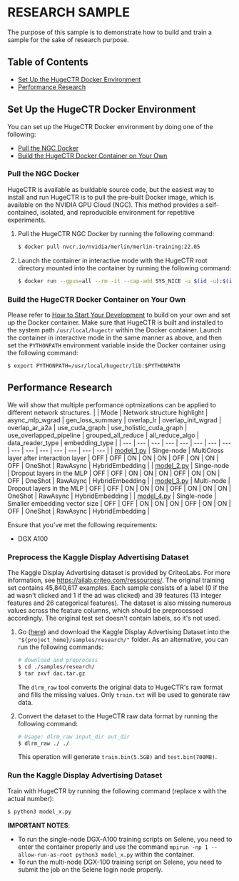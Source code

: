 # RESEARCH SAMPLE #
The purpose of this sample is to demonstrate how to build and train a sample for the sake of research purpose.

## Table of Contents
* [Set Up the HugeCTR Docker Environment](#set-up-the-hugectr-docker-environment)
* [Performance Research](#performance-research)

## Set Up the HugeCTR Docker Environment ##
You can set up the HugeCTR Docker environment by doing one of the following:
- [Pull the NGC Docker](#pull-the-ngc-docker)
- [Build the HugeCTR Docker Container on Your Own](#build-the-hugectr-docker-container-on-your-own)

### Pull the NGC Docker ###
HugeCTR is available as buildable source code, but the easiest way to install and run HugeCTR is to pull the pre-built Docker image, which is available on the NVIDIA GPU Cloud (NGC). This method provides a self-contained, isolated, and reproducible environment for repetitive experiments.

1. Pull the HugeCTR NGC Docker by running the following command:
   ```bash
   $ docker pull nvcr.io/nvidia/merlin/merlin-training:22.05
   ```
2. Launch the container in interactive mode with the HugeCTR root directory mounted into the container by running the following command:
   ```bash
   $ docker run --gpus=all --rm -it --cap-add SYS_NICE -u $(id -u):$(id -g) -v $(pwd):/hugectr -w /hugectr nvcr.io/nvidia/merlin/merlin-training:22.05
   ```

### Build the HugeCTR Docker Container on Your Own ###
Please refer to [How to Start Your Development](https://nvidia-merlin.github.io/HugeCTR/master/hugectr_contributor_guide.html#how-to-start-your-development) to build on your own and set up the Docker container. Make sure that HugeCTR is built and installed to the system path `/usr/local/hugectr` within the Docker container. Launch the container in interactive mode in the same manner as above, and then set the `PYTHONPATH` environment variable inside the Docker container using the following command:
```shell
$ export PYTHONPATH=/usr/local/hugectr/lib:$PYTHONPATH
```

## Performance Research
We will show that multiple performance optmizations can be applied to different network structures.
|                               | Mode           | Network structure highlight                   | async_mlp_wgrad | gen_loss_summary | overlap_lr | overlap_init_wgrad | overlap_ar_a2a | use_cuda_graph | use_holistic_cuda_graph | use_overlapped_pipeline | grouped_all_reduce | all_reduce_algo | data_reader_type | embedding_type  | 
| ---                           | ---            | ---                                          | ---             | ---              | ---        | ---                | ---            | ---            | ---                     | ---                     | ---                | ---             | ---              | ---             | 
| [model_1.py](./model_1.py)    | Singe-node     | MultiCross layer after interaction layer     | OFF             | OFF              | ON         | ON                 | ON             | OFF            | ON                      | ON                      | OFF                | OneShot         | RawAsync         | HybridEmbedding |
| [model_2.py](./model_2.py)    | Singe-node     | Dropout layers in the MLP                    | OFF             | OFF              | ON         | ON                 | ON             | OFF            | ON                      | ON                      | OFF                | OneShot         | RawAsync         | HybridEmbedding |
| [model_3.py](./model_3.py)    | Multi-node     | Dropout layers in the MLP                    | OFF             | OFF              | ON         | ON                 | ON             | OFF            | ON                      | ON                      | ON                 | OneShot         | RawAsync         | HybridEmbedding |
| [model_4.py](./model_4.py)    | Single-node    | Smaller embedding vector size                | OFF             | OFF              | ON         | ON                 | ON             | OFF            | ON                      | ON                      | OFF                | OneShot         | RawAsync         | HybridEmbedding |


Ensure that you've met the following requirements:
- DGX A100

### Preprocess the Kaggle Display Advertising Dataset ##
The Kaggle Display Advertising dataset is provided by CriteoLabs. For more information, see https://ailab.criteo.com/ressources/. The original training set contains 45,840,617 examples. Each sample consists of a label (0 if the ad wasn't clicked and 1 if the ad was clicked) and 39 features (13 integer features and 26 categorical features). The dataset is also missing numerous values across the feature columns, which should be preprocessed accordingly. The original test set doesn't contain labels, so it's not used.

1. Go ([here](https://ailab.criteo.com/ressources/)) and download the Kaggle Display Advertising Dataset into the `"${project_home}/samples/research/"` folder.
   As an alternative, you can run the following commands: 
   ```bash
   # download and preprocess
   $ cd ./samples/research/
   $ tar zxvf dac.tar.gz
   ```
   The `dlrm_raw` tool converts the original data to HugeCTR's raw format and fills the missing values. Only `train.txt` will be used to generate raw data.

2. Convert the dataset to the HugeCTR raw data format by running the following command:
   ```bash
   # Usage: dlrm_raw input_dir out_dir
   $ dlrm_raw ./ ./ 
   ```
   This operation will generate `train.bin(5.5GB)` and `test.bin(700MB)`.

### Run the Kaggle Display Advertising Dataset ##
Train with HugeCTR by running the following command (replace x with the actual number):
   ```bash
   $ python3 model_x.py
   ```

**IMPORTANT NOTES**: 
- To run the single-node DGX-A100 training scripts on Selene, you need to enter the container properly and use the command `mpirun -np 1 --allow-run-as-root python3 model_x.py` within the container.
- To run the multi-node DGX-100 training script on Selene, you need to submit the job on the Selene login node properly.
